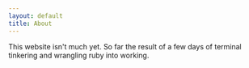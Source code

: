 ```yaml
---
layout: default
title: About
---
```


This website isn't much yet. So far the result of a few days of terminal tinkering and wrangling ruby into working.

